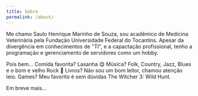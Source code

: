 ```yaml
---
title: Sobre
permalink: /about/
---
```


Me chamo Saulo Henrique Marinho de Souza, sou acadêmico de Medicina Veterinária pela Fundação Universidade Federal do Tocantins. Apesar da divergência em conhecimentos de "TI", e a capactação profissional, tenho a programação e gerenciamento de servidores como um hobby.

Pois bem... Comida favorita? Lasanha :yum: Música? Folk, Country, Jazz, Blues e o bom e velho Rock :metal: Livros? Não sou um bom leitor, chamou atenção leio. Games? Meu favorito é sem dúvidas The Witcher 3: Wild Hunt. 

Em breve mais...
